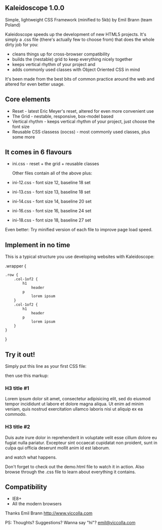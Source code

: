Kaleidoscope 1.0.0 
------------------
Simple, lightweight CSS Framework (minified to 5kb)
by Emil Brann 
(team Poland)



Kaleidoscope speeds up the development of new HTML5 projects. It's simply a .css file (there's actually few to choose from) that does the whole dirty job for you: 
* cleans things up for cross-browser compatibility
* builds the (nestable) grid to keep everything nicely together
* keeps vertical rhythm of your project and 
* adds commonly used classes with Object Oriented CSS in mind

It's been made from the best bits of common practice around the web and altered for even better usage.



Core elements
------------------

* Reset - latest Eric Meyer's reset, altered for even more convenient use
* The Grid - nestable, responsive, box-model based
* Vertical rhythm - keeps vertical rhythm of your project, just choose the font size
* Reusable CSS classess (oocss) - most commonly used classes, plus some more



It comes in 6 flavours
------------------

* ini.css - reset + the grid + reusable classes

  Other files contain all of the above plus:
* ini-12.css - font size 12, baseline 18 set 
* ini-13.css - font size 13, baseline 18 set 
* ini-14.css - font size 14, baseline 20 set 
* ini-16.css - font size 16, baseline 24 set 
* ini-18.css - font size 18, baseline 27 set 

Even better: Try minified version of each file to improve page load speed. 



Implement in no time
------------------

This is a typical structure you use developing websites with Kaleidoscope:

.wrapper {
	
	.row {
		.col-1of2 {
			h1
				header
			p
				lorem ipsum
		}
		.col-1of2 {
			h1
				header
			p
				lorem ipsum
		}
	}

}



Try it out!
------------------

Simply put this line as your first CSS file: 
<link rel="stylesheet" type="text/css" href="http://www.viccolla.com/kaleidoscope/ini-16.css" media="all">

then use this markup:

<div class="wrapper">
	<div class="row">
		<div class="col-1of2">
			<h3>H3 title #1</h3>
			<p>
				Lorem ipsum dolor sit amet, consectetur adipisicing elit, sed do eiusmod
				tempor incididunt ut labore et dolore magna aliqua. Ut enim ad minim veniam,
				quis nostrud exercitation ullamco laboris nisi ut aliquip ex ea commodo. 
			</p>
		</div>
		<div class="col-1of2">
			<h3>H3 title #2</h3>
			<p>
				Duis aute irure dolor in reprehenderit in voluptate velit esse
				cillum dolore eu fugiat nulla pariatur. Excepteur sint occaecat cupidatat non
				proident, sunt in culpa qui officia deserunt mollit anim id est laborum.
			</p>
		</div>
	</div>
</div>

and watch what happens.

Don't forget to check out the demo.html file to watch it in action. Also browse through the .css file to learn about everything it contains.



Compatibility
------------------
* IE8+
* All the modern browsers



Thanks
Emil Brann 
http://www.viccolla.com

PS: Thoughts? Suggestions? Wanna say "hi"? emil@viccolla.com